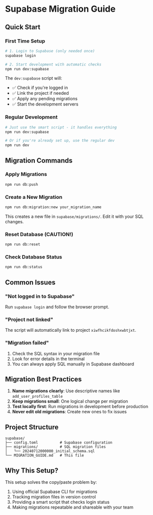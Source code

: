 # Supabase Migration Guide

## Quick Start

### First Time Setup
```bash
# 1. Login to Supabase (only needed once)
supabase login

# 2. Start development with automatic checks
npm run dev:supabase
```

The `dev:supabase` script will:
- ✅ Check if you're logged in
- ✅ Link the project if needed
- ✅ Apply any pending migrations
- ✅ Start the development servers

### Regular Development
```bash
# Just use the smart script - it handles everything
npm run dev:supabase

# Or if you're already set up, use the regular dev
npm run dev
```

## Migration Commands

### Apply Migrations
```bash
npm run db:push
```

### Create a New Migration
```bash
npm run db:migration:new your_migration_name
```

This creates a new file in `supabase/migrations/`. Edit it with your SQL changes.

### Reset Database (CAUTION!)
```bash
npm run db:reset
```

### Check Database Status
```bash
npm run db:status
```

## Common Issues

### "Not logged in to Supabase"
Run `supabase login` and follow the browser prompt.

### "Project not linked"
The script will automatically link to project `xiwfhcikfdoshxwbtjxt`.

### "Migration failed"
1. Check the SQL syntax in your migration file
2. Look for error details in the terminal
3. You can always apply SQL manually in Supabase dashboard

## Migration Best Practices

1. **Name migrations clearly**: Use descriptive names like `add_user_profiles_table`
2. **Keep migrations small**: One logical change per migration
3. **Test locally first**: Run migrations in development before production
4. **Never edit old migrations**: Create new ones to fix issues

## Project Structure
```
supabase/
├── config.toml          # Supabase configuration
├── migrations/          # SQL migration files
│   └── 20240712000000_initial_schema.sql
└── MIGRATION_GUIDE.md   # This file
```

## Why This Setup?

This setup solves the copy/paste problem by:
1. Using official Supabase CLI for migrations
2. Tracking migration files in version control
3. Providing a smart script that checks login status
4. Making migrations repeatable and shareable with your team